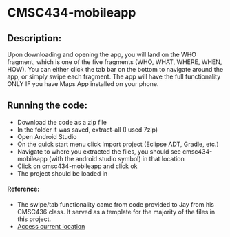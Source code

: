 # CMSC434-mobileapp
<h2>Description:</h2>
<p>Upon downloading and opening the app, you will land on the WHO fragment, which is one of the five fragments (WHO, WHAT, WHERE, WHEN, HOW). You can either click the tab bar on the bottom to navigate around the app, or simply swipe each fragment. The app will have the full functionality ONLY IF you have Maps App installed on your phone.</p>

<h2>Running the code:</h2>
<ul>
<li>Download the code as a zip file</li>
<li>In the folder it was saved, extract-all (I used 7zip)</li>
<li>Open Android Studio</li>
<li>On the quick start menu click Import project (Eclipse ADT, Gradle, etc.)</li>
<li>Navigate to where you extracted the files, you should see cmsc434-mobileapp (with the android studio symbol) in that location</li>
<li>Click on cmsc434-mobileapp and click ok</li>
<li>The project should be loaded in</li>
</ul>

<h4>Reference:</h4> 
<ul>
<li>The swipe/tab functionality came from code provided to Jay from his CMSC436 class. It served as a template for the majority of the files in this project.</li>
<li><a href="http://developer.android.com/training/location/retrieve-current.html">Access current location</a></li>
</ul>
